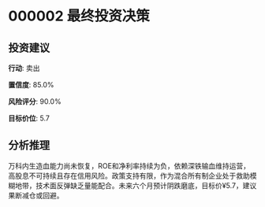 # 000002 最终投资决策

## 投资建议

**行动**: 卖出

**置信度**: 85.0%

**风险评分**: 90.0%

**目标价位**: 5.7

## 分析推理

万科内生造血能力尚未恢复，ROE和净利率持续为负，依赖深铁输血维持运营，高股息不可持续且存在信用风险。政策支持有限，作为混合所有制企业处于救助模糊地带，技术面反弹缺乏量能配合。未来六个月预计阴跌磨底，目标价¥5.7，建议果断减仓或回避。

